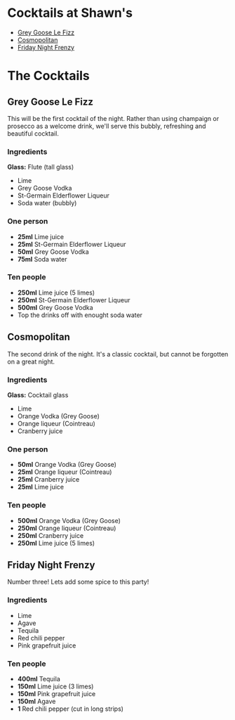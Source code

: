 Cocktails at Shawn's
===================

* [Grey Goose Le Fizz](#grey-goose-le-fizz)
* [Cosmopolitan](#cosmopolitan)
* [Friday Night Frenzy](#friday-night-frenzy)

# The Cocktails

## Grey Goose Le Fizz

This will be the first cocktail of the night. Rather than using champaign or prosecco as a welcome drink, we'll serve this bubbly, refreshing and beautiful cocktail.

### Ingredients

**Glass:** Flute (tall glass)

* Lime
* Grey Goose Vodka
* St-Germain Elderflower Liqueur
* Soda water (bubbly)

### One person

* **25ml**  Lime juice
* **25ml**  St-Germain Elderflower Liqueur
* **50ml**  Grey Goose Vodka
* **75ml**  Soda water

### Ten people

* **250ml**  Lime juice (5 limes)
* **250ml**  St-Germain Elderflower Liqueur
* **500ml**  Grey Goose Vodka
* Top the drinks off with enought soda water

## Cosmopolitan

The second drink of the night. It's a classic cocktail, but cannot be forgotten on a great night.

### Ingredients

**Glass:** Cocktail glass

* Lime
* Orange Vodka (Grey Goose)
* Orange liqueur (Cointreau)
* Cranberry juice

### One person

* **50ml**  Orange Vodka (Grey Goose)
* **25ml**  Orange liqueur (Cointreau)
* **25ml**  Cranberry juice
* **25ml**  Lime juice

### Ten people

* **500ml**   Orange Vodka (Grey Goose)
* **250ml**   Orange liqueur (Cointreau)
* **250ml**   Cranberry juice
* **250ml**  Lime juice (5 limes)

## Friday Night Frenzy

Number three! Lets add some spice to this party!

### Ingredients

* Lime
* Agave
* Tequila
* Red chili pepper
* Pink grapefruit juice

### Ten people

* **400ml**   Tequila
* **150ml**   Lime juice (3 limes)
* **150ml**   Pink grapefruit juice
* **150ml**   Agave
* **1**       Red chili pepper (cut in long strips)

